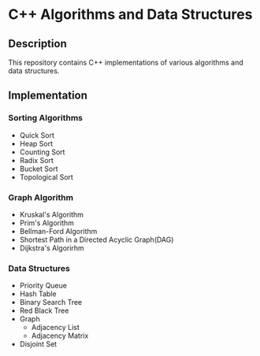 # C++ Algorithms and Data Structures

## Description
This repository contains C++ implementations of various algorithms and data structures.

## Implementation

### Sorting Algorithms
* Quick Sort
* Heap Sort
* Counting Sort
* Radix Sort
* Bucket Sort
* Topological Sort
### Graph Algorithm
* Kruskal's Algorithm
* Prim's Algorithm
* Bellman-Ford Algorithm
* Shortest Path in a Directed Acyclic Graph(DAG)
* Dijkstra's Algorirhm
### Data Structures
* Priority Queue
* Hash Table
* Binary Search Tree
* Red Black Tree
* Graph
  * Adjacency List
  * Adjacency Matrix
* Disjoint Set